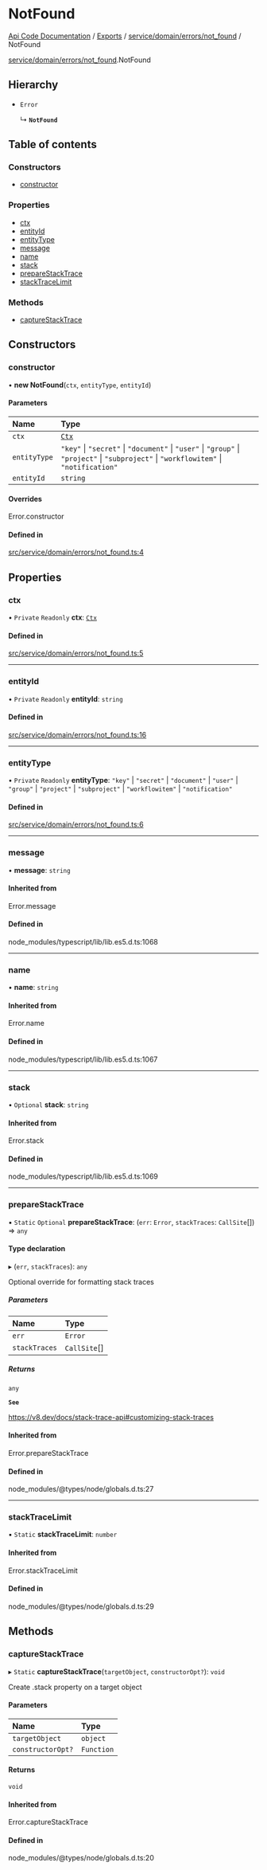 # NotFound
 
[Api Code Documentation](../README.md) / [Exports](../modules.md) / [service/domain/errors/not\_found](../modules/service_domain_errors_not_found.md) / NotFound

[service/domain/errors/not\_found](../modules/service_domain_errors_not_found.md).NotFound

## Hierarchy

- `Error`

  ↳ **`NotFound`**

## Table of contents

### Constructors

- [constructor](service_domain_errors_not_found.NotFound.md#constructor)

### Properties

- [ctx](service_domain_errors_not_found.NotFound.md#ctx)
- [entityId](service_domain_errors_not_found.NotFound.md#entityid)
- [entityType](service_domain_errors_not_found.NotFound.md#entitytype)
- [message](service_domain_errors_not_found.NotFound.md#message)
- [name](service_domain_errors_not_found.NotFound.md#name)
- [stack](service_domain_errors_not_found.NotFound.md#stack)
- [prepareStackTrace](service_domain_errors_not_found.NotFound.md#preparestacktrace)
- [stackTraceLimit](service_domain_errors_not_found.NotFound.md#stacktracelimit)

### Methods

- [captureStackTrace](service_domain_errors_not_found.NotFound.md#capturestacktrace)

## Constructors

### constructor

• **new NotFound**(`ctx`, `entityType`, `entityId`)

#### Parameters

| Name | Type |
| :------ | :------ |
| `ctx` | [`Ctx`](../interfaces/lib_ctx.Ctx.md) |
| `entityType` | ``"key"`` \| ``"secret"`` \| ``"document"`` \| ``"user"`` \| ``"group"`` \| ``"project"`` \| ``"subproject"`` \| ``"workflowitem"`` \| ``"notification"`` |
| `entityId` | `string` |

#### Overrides

Error.constructor

#### Defined in

[src/service/domain/errors/not_found.ts:4](https://github.com/openkfw/TruBudget/blob/3b9e793/api/src/service/domain/errors/not_found.ts#L4)

## Properties

### ctx

• `Private` `Readonly` **ctx**: [`Ctx`](../interfaces/lib_ctx.Ctx.md)

#### Defined in

[src/service/domain/errors/not_found.ts:5](https://github.com/openkfw/TruBudget/blob/3b9e793/api/src/service/domain/errors/not_found.ts#L5)

___

### entityId

• `Private` `Readonly` **entityId**: `string`

#### Defined in

[src/service/domain/errors/not_found.ts:16](https://github.com/openkfw/TruBudget/blob/3b9e793/api/src/service/domain/errors/not_found.ts#L16)

___

### entityType

• `Private` `Readonly` **entityType**: ``"key"`` \| ``"secret"`` \| ``"document"`` \| ``"user"`` \| ``"group"`` \| ``"project"`` \| ``"subproject"`` \| ``"workflowitem"`` \| ``"notification"``

#### Defined in

[src/service/domain/errors/not_found.ts:6](https://github.com/openkfw/TruBudget/blob/3b9e793/api/src/service/domain/errors/not_found.ts#L6)

___

### message

• **message**: `string`

#### Inherited from

Error.message

#### Defined in

node_modules/typescript/lib/lib.es5.d.ts:1068

___

### name

• **name**: `string`

#### Inherited from

Error.name

#### Defined in

node_modules/typescript/lib/lib.es5.d.ts:1067

___

### stack

• `Optional` **stack**: `string`

#### Inherited from

Error.stack

#### Defined in

node_modules/typescript/lib/lib.es5.d.ts:1069

___

### prepareStackTrace

▪ `Static` `Optional` **prepareStackTrace**: (`err`: `Error`, `stackTraces`: `CallSite`[]) => `any`

#### Type declaration

▸ (`err`, `stackTraces`): `any`

Optional override for formatting stack traces

##### Parameters

| Name | Type |
| :------ | :------ |
| `err` | `Error` |
| `stackTraces` | `CallSite`[] |

##### Returns

`any`

**`See`**

https://v8.dev/docs/stack-trace-api#customizing-stack-traces

#### Inherited from

Error.prepareStackTrace

#### Defined in

node_modules/@types/node/globals.d.ts:27

___

### stackTraceLimit

▪ `Static` **stackTraceLimit**: `number`

#### Inherited from

Error.stackTraceLimit

#### Defined in

node_modules/@types/node/globals.d.ts:29

## Methods

### captureStackTrace

▸ `Static` **captureStackTrace**(`targetObject`, `constructorOpt?`): `void`

Create .stack property on a target object

#### Parameters

| Name | Type |
| :------ | :------ |
| `targetObject` | `object` |
| `constructorOpt?` | `Function` |

#### Returns

`void`

#### Inherited from

Error.captureStackTrace

#### Defined in

node_modules/@types/node/globals.d.ts:20
